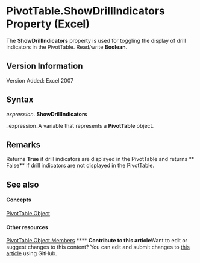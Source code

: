 
# PivotTable.ShowDrillIndicators Property (Excel)

The  **ShowDrillIndicators** property is used for toggling the display of drill indicators in the PivotTable. Read/write **Boolean**.


## Version Information

Version Added: Excel 2007 


## Syntax

 _expression_. **ShowDrillIndicators**

 _expression_A variable that represents a  **PivotTable** object.


## Remarks

Returns  **True** if drill indicators are displayed in the PivotTable and returns ** False** if drill indicators are not displayed in the PivotTable.


## See also


#### Concepts


 [PivotTable Object](a9c1d4a0-78a9-f9a6-6daf-91cb63e45842.md)
#### Other resources


 [PivotTable Object Members](8e8d1692-cf32-63c6-a1f6-54ddcc2a4964.md)
****   **Contribute to this article**Want to edit or suggest changes to this content? You can edit and submit changes to  [this article](https://github.com/jhershey00/VBA_Excel_Test/OpenXMLCon/articles/7495276f-122a-3f9a-c02f-6548302ec7d5.md) using GitHub.

